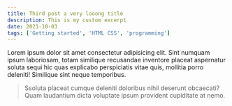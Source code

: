 ```yaml
---
title: Third post a very looong title
description: This is my custom excerpt
date: 2021-10-03
tags: ['Getting started', 'HTML CSS', 'programming']
---
```


Lorem ipsum dolor sit amet consectetur adipisicing elit. Sint numquam ipsum laboriosam, totam similique recusandae inventore placeat aspernatur soluta sequi hic quas explicabo perspiciatis vitae quis, mollitia porro deleniti! Similique sint neque temporibus.


> Ssoluta placeat cumque deleniti doloribus nihil deserunt obcaecati? Quam laudantium dicta voluptate ipsum provident cupiditate at nemo.